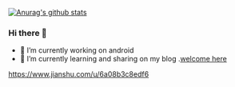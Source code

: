 [![Anurag's github stats](https://github-readme-stats.vercel.app/api?username=alguojian)](https://github.com/anuraghazra/github-readme-stats)


### Hi there 👋

- 🔭 I’m currently working on android
- 🌱 I’m currently learning and sharing on my blog .[welcome here](https://www.jianshu.com/u/6a08b3c8edf6)

<!--
**alguojian/alguojian** is a ✨ _special_ ✨ repository because its `README.md` (this file) appears on your GitHub profile.

Here are some ideas to get you started:

- 🔭 I’m currently working on ...
- 🌱 I’m currently learning ...
- 👯 I’m looking to collaborate on ...
- 🤔 I’m looking for help with ...
- 💬 Ask me about ...
- 📫 How to reach me: ...
- 😄 Pronouns: ...
- ⚡ Fun fact: ...
-->
https://www.jianshu.com/u/6a08b3c8edf6
